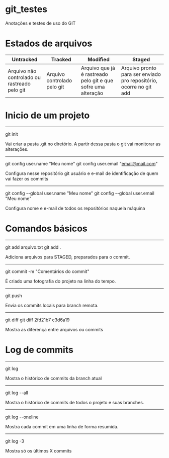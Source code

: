 # git_testes
Anotações e testes de uso do GIT


# Estados de arquivos

Untracked | Tracked | Modified | Staged
------------------|------------------|------------------|------------------
Arquivo não controlado ou rastreado pelo git | Arquivo controlado pelo git | Arquivo que já é rastreado pelo git e que sofre uma alteração | Arquivo pronto para ser enviado pro repositório, ocorre no git add


# Inicio de um projeto
---
git init

Vai criar a pasta .git no diretório. A partir dessa pasta o git vai monitorar as alterações.


---
git config user.name "Meu nome"
git config user.email "email@mail.com"

Configura nesse repositório git usuário e e-mail de identificação de quem vai fazer os commits


---
git config --global user.name "Meu nome"
git config --global user.email "Meu nome"

Configura nome e e-mail de todos os repositórios naquela máquina


# Comandos básicos
---
git add arquivo.txt
git add .

Adiciona arquivos para STAGED, preparados para o commit.


---
git commit -m "Comentários do commit"

É criado uma fotografia do projeto na linha do tempo.


---
git push

Envia os commits locais para branch remota.


---
git diff
git diff 2fd21b7 c3d6a19

Mostra as diferença entre arquivos ou commits


# Log de commits
---
git log

Mostra o histórico de commits da branch atual


---
git log --all

Mostra o histórico de commits de todos o projeto e suas branches.


---
git log --oneline

Mostra cada commit em uma linha de forma resumida.


---
git log -3

Mostra só os últimos X commits